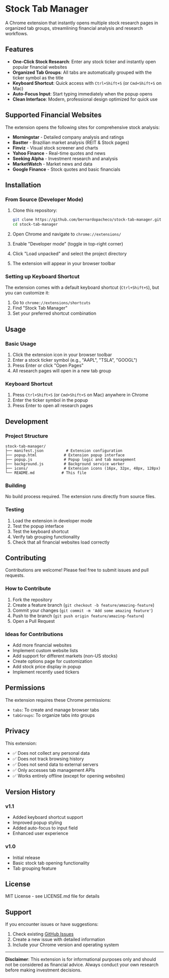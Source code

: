 # Stock Tab Manager

A Chrome extension that instantly opens multiple stock research pages in organized tab groups, streamlining financial analysis and research workflows.

## Features

- **One-Click Stock Research**: Enter any stock ticker and instantly open popular financial websites
- **Organized Tab Groups**: All tabs are automatically grouped with the ticker symbol as the title
- **Keyboard Shortcut**: Quick access with `Ctrl+Shift+S` (or `Cmd+Shift+S` on Mac)
- **Auto-Focus Input**: Start typing immediately when the popup opens
- **Clean Interface**: Modern, professional design optimized for quick use

## Supported Financial Websites

The extension opens the following sites for comprehensive stock analysis:

- **Morningstar** - Detailed company analysis and ratings
- **Bastter** - Brazilian market analysis (REIT & Stock pages)
- **Finviz** - Visual stock screener and charts
- **Yahoo Finance** - Real-time quotes and news
- **Seeking Alpha** - Investment research and analysis
- **MarketWatch** - Market news and data
- **Google Finance** - Stock quotes and basic financials

## Installation

### From Source (Developer Mode)

1. Clone this repository:

   ```bash
   git clone https://github.com/bernardopacheco/stock-tab-manager.git
   cd stock-tab-manager
   ```

2. Open Chrome and navigate to `chrome://extensions/`

3. Enable "Developer mode" (toggle in top-right corner)

4. Click "Load unpacked" and select the project directory

5. The extension will appear in your browser toolbar

### Setting up Keyboard Shortcut

The extension comes with a default keyboard shortcut (`Ctrl+Shift+S`), but you can customize it:

1. Go to `chrome://extensions/shortcuts`
2. Find "Stock Tab Manager"
3. Set your preferred shortcut combination

## Usage

### Basic Usage

1. Click the extension icon in your browser toolbar
2. Enter a stock ticker symbol (e.g., "AAPL", "TSLA", "GOOGL")
3. Press Enter or click "Open Pages"
4. All research pages will open in a new tab group

### Keyboard Shortcut

1. Press `Ctrl+Shift+S` (or `Cmd+Shift+S` on Mac) anywhere in Chrome
2. Enter the ticker symbol in the popup
3. Press Enter to open all research pages

## Development

### Project Structure

```
stock-tab-manager/
├── manifest.json          # Extension configuration
├── popup.html            # Extension popup interface
├── popup.js              # Popup logic and tab management
├── background.js         # Background service worker
├── icons/                # Extension icons (16px, 32px, 48px, 128px)
└── README.md            # This file
```

### Building

No build process required. The extension runs directly from source files.

### Testing

1. Load the extension in developer mode
2. Test the popup interface
3. Test the keyboard shortcut
4. Verify tab grouping functionality
5. Check that all financial websites load correctly

## Contributing

Contributions are welcome! Please feel free to submit issues and pull requests.

### How to Contribute

1. Fork the repository
2. Create a feature branch (`git checkout -b feature/amazing-feature`)
3. Commit your changes (`git commit -m 'Add some amazing feature'`)
4. Push to the branch (`git push origin feature/amazing-feature`)
5. Open a Pull Request

### Ideas for Contributions

- Add more financial websites
- Implement custom website lists
- Add support for different markets (non-US stocks)
- Create options page for customization
- Add stock price display in popup
- Implement recently used tickers

## Permissions

The extension requires these Chrome permissions:

- `tabs`: To create and manage browser tabs
- `tabGroups`: To organize tabs into groups

## Privacy

This extension:

- ✅ Does not collect any personal data
- ✅ Does not track browsing history
- ✅ Does not send data to external servers
- ✅ Only accesses tab management APIs
- ✅ Works entirely offline (except for opening websites)

## Version History

### v1.1

- Added keyboard shortcut support
- Improved popup styling
- Added auto-focus to input field
- Enhanced user experience

### v1.0

- Initial release
- Basic stock tab opening functionality
- Tab grouping feature

## License

MIT License - see LICENSE.md file for details

## Support

If you encounter issues or have suggestions:

1. Check existing [GitHub Issues](https://github.com/bernardopacheco/stock-tab-manager/issues)
2. Create a new issue with detailed information
3. Include your Chrome version and operating system

---

**Disclaimer**: This extension is for informational purposes only and should not be considered as financial advice. Always conduct your own research before making investment decisions.
